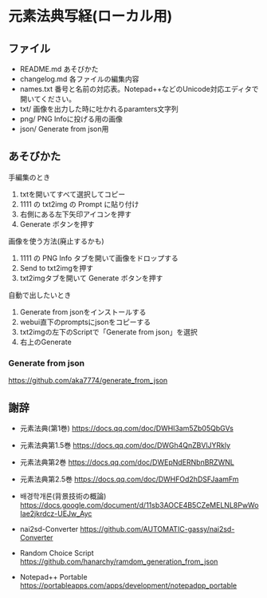 # 元素法典写経(ローカル用)


## ファイル

- README.md あそびかた
- changelog.md 各ファイルの編集内容
- names.txt 番号と名前の対応表。Notepad++などのUnicode対応エディタで開いてください。
- txt/ 画像を出力した時に吐かれるparamters文字列
- png/ PNG Infoに投げる用の画像
- json/ Generate from json用


## あそびかた

手編集のとき
1. txtを開いてすべて選択してコピー
2. 1111 の txt2img の Prompt に貼り付け
3. 右側にある左下矢印アイコンを押す
4. Generate ボタンを押す

画像を使う方法(廃止するかも)
1. 1111 の PNG Info タブを開いて画像をドロップする
2. Send to txt2imgを押す
3. txt2imgタブを開いて Generate ボタンを押す

自動で出したいとき
1. Generate from jsonをインストールする
2. webui直下のpromptsにjsonをコピーする
3. txt2imgの左下のScriptで「Generate from json」を選択
4. 右上のGenerate


### Generate from json

https://github.com/aka7774/generate_from_json


## 謝辞

- 元素法典(第1巻)
https://docs.qq.com/doc/DWHl3am5Zb05QbGVs

- 元素法典第1.5巻
https://docs.qq.com/doc/DWGh4QnZBVlJYRkly

- 元素法典第2巻
https://docs.qq.com/doc/DWEpNdERNbnBRZWNL

- 元素法典第2.5巻
https://docs.qq.com/doc/DWHFOd2hDSFJaamFm

- 배경학개론(背景技術の概論)
https://docs.google.com/document/d/11sb3AOCE4B5CZeMELNL8PwWoIae2jkrdcz-UEJw_Ayc

- nai2sd-Converter
https://github.com/AUTOMATIC-gassy/nai2sd-Converter

- Random Choice Script
https://github.com/hanarchy/ramdom_generation_from_json

- Notepad++ Portable
https://portableapps.com/apps/development/notepadpp_portable
